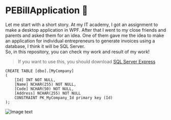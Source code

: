 # PEBillApplication 🧾
Let me start with a short story. At my IT academy, I got an assignment to make a desktop application in WPF. After that I went to my close friends and parents and asked them for an idea. One of them gave me the idea to make an application for individual entrepreneurs to generate invoices using a database, I think it will be SQL Server.
<br> So, in this repository, you can check my work and result of my work!

> If you want to use this, you should download <a href="https://www.microsoft.com/en-US/download/details.aspx?id=101064">SQL Server Express</a>
```TSQL
CREATE TABLE [dbo].[MyCompany]
(
	[Id] INT NOT NULL, 
    [Name] NCHAR(255) NOT NULL, 
    [Code] NCHAR(50) NOT NULL, 
    [Address] NCHAR(255) NOT NULL
    CONSTRAINT PK_MyCompany_Id primary key (Id)
);
```

![Image text](https://github.com/GTeasera/PEBillApplication/blob/main/preview.png)
